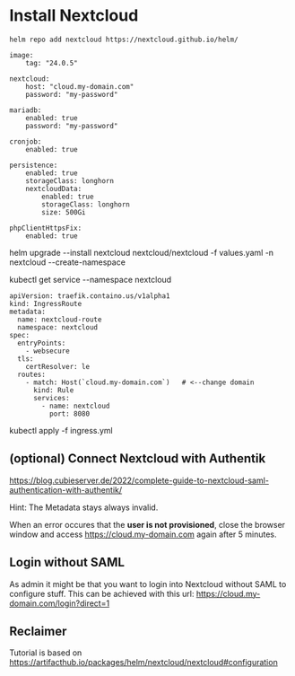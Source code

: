 # Install Nextcloud

```
helm repo add nextcloud https://nextcloud.github.io/helm/
```

```
image:
    tag: "24.0.5"

nextcloud:
    host: "cloud.my-domain.com"
    password: "my-password"

mariadb:
    enabled: true
    password: "my-password"

cronjob:
    enabled: true

persistence:
    enabled: true
    storageClass: longhorn
    nextcloudData:
        enabled: true
        storageClass: longhorn
        size: 500Gi

phpClientHttpsFix:
    enabled: true
```


helm upgrade --install nextcloud nextcloud/nextcloud -f values.yaml -n nextcloud --create-namespace


kubectl get service --namespace nextcloud

```
apiVersion: traefik.containo.us/v1alpha1
kind: IngressRoute
metadata:
  name: nextcloud-route
  namespace: nextcloud
spec:
  entryPoints:
    - websecure
  tls:
    certResolver: le
  routes:
    - match: Host(`cloud.my-domain.com`)   # <--change domain
      kind: Rule
      services:
        - name: nextcloud
          port: 8080
```

kubectl apply -f ingress.yml


## (optional) Connect Nextcloud with Authentik

https://blog.cubieserver.de/2022/complete-guide-to-nextcloud-saml-authentication-with-authentik/

Hint: The Metadata stays always invalid.

When an error occures that the **user is not provisioned**, close the browser window and access https://cloud.my-domain.com again after 5 minutes.

## Login without SAML
As admin it might be that you want to login into Nextcloud without SAML to configure stuff.
This can be achieved with this url: https://cloud.my-domain.com/login?direct=1

## Reclaimer
Tutorial is based on https://artifacthub.io/packages/helm/nextcloud/nextcloud#configuration